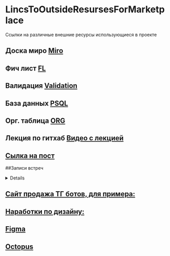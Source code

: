 # LincsToOutsideResursesForMarketplace
Сcылки на различные внешние ресурсы использующиеся в проекте

## Доска миро [Miro](https://miro.com/app/board/uXjVMmGMkh8=/?share_link_id=612857840073)
## Фич лист [FL](https://docs.google.com/spreadsheets/d/1AUvBSuFTTzSZNf3UAr8w3samtr__hQ5t3ZAolTxt6aA/edit#gid=0)
## Валидация [Validation](https://docs.google.com/spreadsheets/d/1x1PCPDfz_UkQalW_4BEehOxwYkdtFGebvcg_ljcO9GI/edit#gid=0)
## База данных [PSQL](https://dbdiagram.io/d/TelegramBotsMarketplace-65046c6a02bd1c4a5ea731ad)
## Орг. таблица [ORG](https://docs.google.com/spreadsheets/d/11EvMCgvGa-EwaK4tuTJRtvsTYf83SzgQJ1Nm6Y_Om7I/edit#gid=830421876)
## Лекция по гитхаб [Видео с лекцией](https://disk.yandex.ru/d/HSYd_HshpFC6dQ)
## [Сылка на пост](https://t.me/c/1883789563/8/1547)

##Записи встреч
<details>
  #### [part 1](https://disk.yandex.ru/i/ZLvnwB5ARXZ19Q)
  #### [part 2](https://disk.yandex.ru/i/G_AI9dGq89elqw)
  #### [Сообщение в телеграмме](https://t.me/c/1883789563/8/242)
  #### [Следующая встреча](https://t.me/c/1883789563/8/1068)
  
</details>

## [Сайт продажа ТГ ботов, для примера:](https://apbot.ru/bots)
## [Наработки по дизайну:](https://octopus.do/lykjn0cyxdi)
## [Figma](qase.io)
## [Octopus](https://octopus.do/lykjn0cyxdi)

